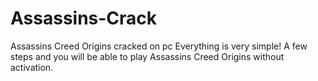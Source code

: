 # Assassins-Crack
Assassins Creed Origins cracked on pc Everything is very simple! A few steps and you will be able to play Assassins Creed Origins without activation.
